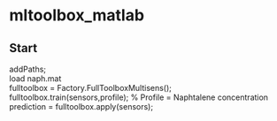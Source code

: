 # mltoolbox_matlab

## Start  
addPaths;  
load naph.mat   
fulltoolbox = Factory.FullToolboxMultisens();  
fulltoolbox.train(sensors,profile); % Profile = Naphtalene concentration  
prediction = fulltoolbox.apply(sensors);  
